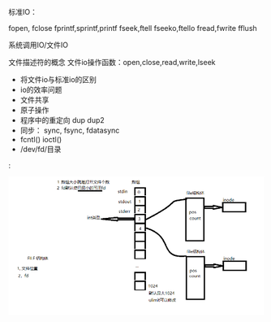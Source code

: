 
标准IO：

fopen, fclose
fprintf,sprintf,printf
fseek,ftell
fseeko,ftello
fread,fwrite
fflush


系统调用IO/文件IO

文件描述符的概念
文件io操作函数：open,close,read,write,lseek
- 将文件io与标准io的区别
- io的效率问题
- 文件共享
- 原子操作
- 程序中的重定向 dup dup2
- 同步： sync, fsync, fdatasync
- fcntl()  ioctl()
- /dev/fd/目录

:


![](../images/linux-sys/fd-introduction.png)












